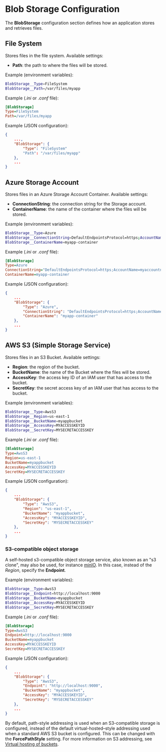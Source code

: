 ﻿# Blob Storage Configuration

The **BlobStorage** configuration section defines how an application stores and retrieves files.

## File System

Stores files in the file system. Available settings:

* **Path**: the path to where the files will be stored.

Example (environment variables):

```bash
BlobStorage__Type=FileSystem
BlobStorage__Path=/var/files/myapp
```

Example (*.ini* or *.conf* file):

```ini
[BlobStorage]
Type=FileSystem
Path=/var/files/myapp
```

Example (JSON configuration):

```json
{
	...,
	"BlobStorage": {
		"Type": "FileSystem"
		"Path": "/var/files/myapp"
	},
	...
}
```

## Azure Storage Account

Stores files in an Azure Storage Account Container. Available settings:

* **ConnectionString**: the connection string for the Storage account.
* **ContainerName**: the name of the container where the files will be stored.

Example (environment variables):

```bash
BlobStorage__Type=Azure
BlobStorage__ConnectionString=DefaultEndpointsProtocol=https;AccountName=myaccountname;AccountKey=myaccountkey;EndpointSuffix=core.windows.net
BlobStorage__ContainerName=myapp-container
```

Example (*.ini* or *.conf* file):

```ini
[BlobStorage]
Type=Azure
ConnectionString="DefaultEndpointsProtocol=https;AccountName=myaccountname;AccountKey=myaccountkey;EndpointSuffix=core.windows.net"
ContainerName=myapp-container
```

Example (JSON configuration):

```json
{
	...
	"BlobStorage": {
		"Type": "Azure",
		"ConnectionString": "DefaultEndpointsProtocol=https;AccountName=myaccountname;AccountKey=myaccountkey;EndpointSuffix=core.windows.net",
		"ContainerName": "myapp-container"
	},
	...
}
```

## AWS S3 (Simple Storage Service)

Stores files in an S3 Bucket. Available settings:

* **Region**: the region of the bucket.
* **BucketName**: the name of the Bucket where the files will be stored.
* **AccessKey**: the access key ID of an IAM user that has access to the bucket. 
* **SecretKey**: the secret access key of an IAM user that has access to the bucket. 

Example (environment variables):

```bash
BlobStorage__Type=AwsS3
BlobStorage__Region=us-east-1
BlobStorage__BucketName=myappbucket
BlobStorage__AccessKey=MYACCESSKEYID
BlobStorage__SecretKey=MYSECRETACCESSKEY
```

Example (*.ini* or *.conf* file):

```ini
[BlobStorage]
Type=AwsS3
Region=us-east-1
BucketName=myappbucket
AccessKey=MYACCESSKEYID
SecretKey=MYSECRETACCESSKEY
```

Example (JSON configuration):

```json
{
	...
	"BlobStorage": {
		"Type": "AwsS3",
		"Region": "us-east-1",
		"BucketName": "myappbucket",
		"AccessKey": "MYACCESSKEYID",
		"SecretKey": "MYSECRETACCESSKEY"
	},
	...
}
```

### S3-compatible object storage

A self-hosted s3-compatible object storage service, also known as an "s3 clone", may also be used, for instance [minIO](https://min.io/). In this case, instead of the
*Region*, specify the **Endpoint**.

Example (environment variables):

```bash
BlobStorage__Type=AwsS3
BlobStorage__Endpoint=http://localhost:9000
BlobStorage__BucketName=myappbucket
BlobStorage__AccessKey=MYACCESSKEYID
BlobStorage__SecretKey=MYSECRETACCESSKEY
```

Example (*.ini* or *.conf* file):

```ini
[BlobStorage]
Type=AwsS3
Endpoint=http://localhost:9000
BucketName=myappbucket
AccessKey=MYACCESSKEYID
SecretKey=MYSECRETACCESSKEY
```

Example (JSON configuration):

```json
{
	...
	"BlobStorage": {
		"Type": "AwsS3",
		"Endpoint": "http://localhost:9000",
		"BucketName": "myappbucket",
		"AccessKey": "MYACCESSKEYID",
		"SecretKey": "MYSECRETACCESSKEY"
	},
	...
}
```

By default, path-style addressing is used when an S3-compatible storage is configured, instead of the default virtual-hosted–style addressing used when a standard
AWS S3 bucket is configured. This can be changed with the **ForcePathStyle** setting. For more information on S3 addressing, see [Virtual hosting of buckets](https://docs.aws.amazon.com/AmazonS3/latest/userguide/VirtualHosting.html).

